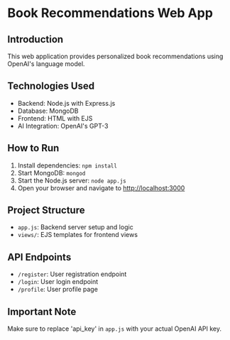 # Book Recommendations Web App

## Introduction

This web application provides personalized book recommendations using OpenAI's language model.

## Technologies Used

- Backend: Node.js with Express.js
- Database: MongoDB
- Frontend: HTML with EJS
- AI Integration: OpenAI's GPT-3

## How to Run

1. Install dependencies: `npm install`
2. Start MongoDB: `mongod`
3. Start the Node.js server: `node app.js`
4. Open your browser and navigate to [http://localhost:3000](http://localhost:3000)

## Project Structure

- `app.js`: Backend server setup and logic
- `views/`: EJS templates for frontend views

## API Endpoints

- `/register`: User registration endpoint
- `/login`: User login endpoint
- `/profile`: User profile page

## Important Note

Make sure to replace 'api_key' in `app.js` with your actual OpenAI API key.

